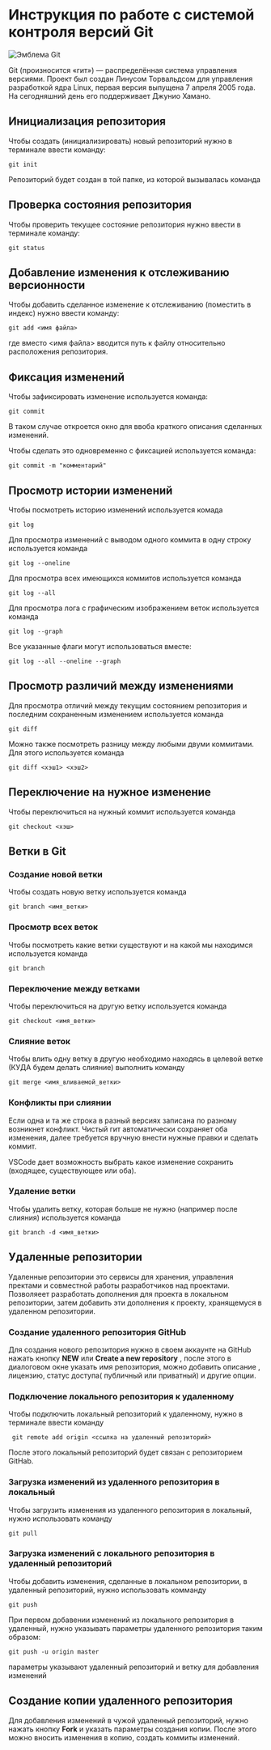 # **Инструкция по работе с системой контроля версий Git**

![Эмблема Git](git.jpg)

Git (произносится «гит») — распределённая система управления версиями. Проект был создан Линусом Торвальдсом для управления разработкой ядра Linux, первая версия выпущена 7 апреля 2005 года. На сегодняшний день его поддерживает Джунио Хамано.

## Инициализация репозитория

Чтобы создать (инициализировать) новый репозиторий нужно в терминале ввести команду:

    git init

Репозиторий будет создан в той папке, из которой вызывалась команда

## Проверка состояния репозитория

Чтобы проверить текущее состояние репозитория нужно ввести в терминале команду:

    git status

## Добавление изменения к отслеживанию версионности

Чтобы добавить сделанное изменение к отслеживанию (поместить в индекс) нужно ввести команду:

    git add <имя файла>

где вместо <имя файла> вводится путь к файлу относительно расположения репозитория.

## Фиксация изменений

Чтобы зафиксировать изменение используется команда:

    git commit

В таком случае откроется окно для ввоба краткого описания сделанных изменений.

Чтобы сделать это одновременно с фиксацией используется команда:

    git commit -m "комментарий"

## Просмотр истории изменений

Чтобы посмотреть историю изменений используется комада

    git log

Для просмотра изменений с выводом одного коммита в одну строку используется команда

    git log --oneline

Для просмотра всех имеющихся коммитов используется команда

    git log --all

Для просмотра лога с графическим изображением веток используется команда

    git log --graph

Все указанные флаги могут использоваться вместе:

    git log --all --oneline --graph

## Просмотр различий между изменениями

Для просмотра отличий между текущим состоянием репозитория и последним сохраненным изменением используется команда

    git diff

Можно также посмотреть разницу между любыми двуми коммитами. Для этого используется команда

    git diff <хэш1> <хэш2>

## Переключение на нужное изменение

Чтобы переключиться на нужный коммит используется команда

    git checkout <хэш>

## Ветки в Git

### Создание новой ветки

Чтобы создать новую ветку используется команда

    git branch <имя_ветки>

### Просмотр всех веток

Чтобы посмотреть какие ветки существуют и на какой мы находимся используется команда

    git branch

### Переключение между ветками

Чтобы переключиться на другую ветку используется команда

    git checkout <имя_ветки>

### Слияние веток

Чтобы влить одну ветку в другую необходимо находясь в целевой ветке (КУДА будем делать слияние) выполнить команду

    git merge <имя_вливаемой_ветки>

### Конфликты при слиянии

Если одна и та же строка в разный версиях записана по разному возникнет конфликт.
Чистый гит автоматически сохраняет оба изменения, далее требуется вручную внести нужные правки и сделать коммит.

VSСode дает возможность выбрать какое изменение сохранить (входящее, существующее или оба).

### Удаление ветки

Чтобы удалить ветку, которая больше не нужно (например после слияния) используется команда

    git branch -d <имя_ветки>

## Удаленные репозитории

Удаленные репозитории это сервисы для хранения, управления  пректами и совместной работы разработчиков над проектами. Позволяеет разработать дополнения для проекта в локальном репозитории, затем добавить эти дополнения  к проекту, хранящемуся  в удаленном репозитории.

### Создание удаленного репозитория  GitHub

Для создания нового репозитория нужно  в своем аккаунте на GitHub  нажать кнопку **NEW** или **Create a new repository** , после этого в диалоговом окне указать имя репозитория, можно добавить описание , лицензию, статус доступа( публичный или приватный) и другие опции.

### Подключение локального репозитория к удаленному

Чтобы подключить локальный репозиторий к удаленному, нужно в терминале ввести команду

     git remote add origin <ссылка на удаленный репозиторий>

После этого локальный репозиторий будет связан  с репозиторием GitHab.

### Загрузка изменений  из удаленного репозитория в локальный

Чтобы загрузить изменения из удаленного репозитория в локальный, нужно использовать команду

    git pull

### Загрузка изменений с локального репозитория  в удаленный репозиторий

Чтобы добавить изменения, сделанные в локальном репозитории, в удаленный репозиторий, нужно использовать комманду

    git push

При первом добавении изменений из локального репозитория в удаленный, нужно указывать параметры удаленного репозитория таким образом:

    git push -u origin master 

параметры указывают удаленный репозиторий и ветку для добавления изменений

## Создание копии удаленного репозитория

Для добавления изменений в чужой удаленный репозиторий, нужно нажать кнопку **Fork** и указать  параметры создания копии.
После этого можно вносить изменения  в копию, создать коммиты изменений. 